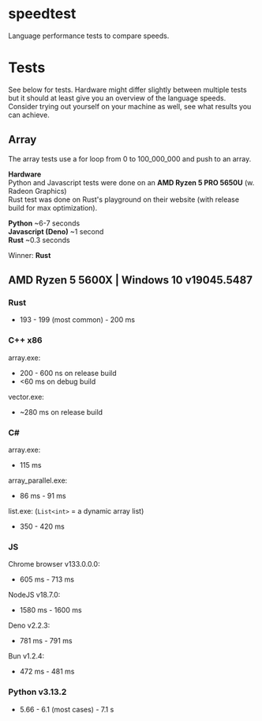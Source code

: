 # speedtest
Language performance tests to compare speeds.

# Tests
See below for tests. Hardware might differ slightly between multiple tests but it should at least give you an overview of the language speeds.<br/>
Consider trying out yourself on your machine as well, see what results you can achieve.

## Array
The array tests use a for loop from 0 to 100_000_000 and push to an array.

**Hardware**<br/>
Python and Javascript tests were done on an **AMD Ryzen 5 PRO 5650U** (w. Radeon Graphics)<br/>
Rust test was done on Rust's playground on their website (with release build for max optimization).

**Python** ~6-7 seconds<br/>
**Javascript (Deno)** ~1 second<br/>
**Rust** ~0.3 seconds<br/>

Winner: **Rust**


## AMD Ryzen 5 5600X | Windows 10 v19045.5487
### Rust
- 193 - 199 (most common) - 200 ms
### C++ x86

array.exe:
- 200 - 600 ns on release build
- <60 ms on debug build

vector.exe:
- ~280 ms on release build

### C#
array.exe:
- 115 ms

array_parallel.exe:
- 86 ms - 91 ms

list.exe: (`List<int>` = a dynamic array list)
- 350 - 420 ms

### JS
Chrome browser v133.0.0.0:
- 605 ms - 713 ms

NodeJS v18.7.0:
- 1580 ms - 1600 ms

Deno v2.2.3:
- 781 ms - 791 ms

Bun v1.2.4:
- 472 ms - 481 ms

### Python v3.13.2
- 5.66 - 6.1 (most cases) - 7.1 s
